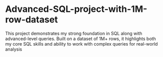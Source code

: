 # Advanced-SQL-project-with-1M-row-dataset
This project demonstrates my strong foundation in SQL along with advanced-level queries. Built on a dataset of 1M+ rows, it highlights both my core SQL skills and ability to work with complex queries for real-world analysis
